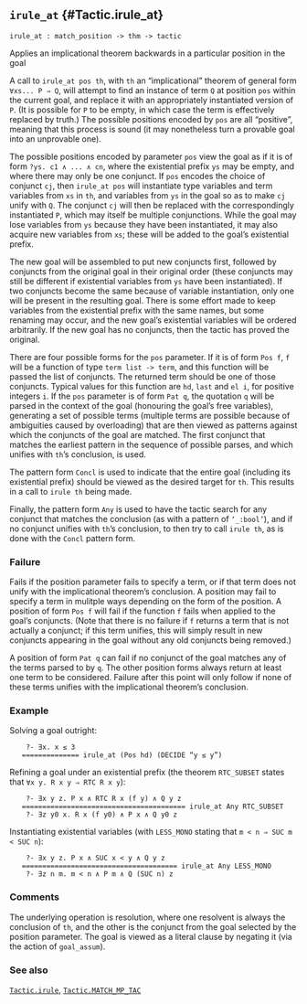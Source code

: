 ## `irule_at` {#Tactic.irule_at}


```
irule_at : match_position -> thm -> tactic
```



Applies an implicational theorem backwards in a particular position in the goal


A call to `irule_at pos th`, with `th` an “implicational” theorem of
general form `∀xs... P ⇒ Q`, will attempt to find an instance of term
`Q` at position `pos` within the current goal, and replace it with an
appropriately instantiated version of `P`. (It is possible for `P` to
be empty, in which case the term is effectively replaced by truth.)
The possible positions encoded by `pos` are all “positive”, meaning
that this process is sound (it may nonetheless turn a provable goal
into an unprovable one).

The possible positions encoded by parameter `pos` view the goal as if
it is of form `?ys. c1 ∧ ... ∧ cn`, where the existential prefix `ys`
may be empty, and where there may only be one conjunct. If `pos`
encodes the choice of conjunct `cj`, then `irule_at pos` will
instantiate type variables and term variables from `xs` in `th`, and
variables from `ys` in the goal so as to make `cj` unify with `Q`. The
conjunct `cj` will then be replaced with the correspondingly
instantiated `P`, which may itself be multiple conjunctions. While the
goal may lose variables from `ys` because they have been instantiated,
it may also acquire new variables from `xs`; these will be added to
the goal’s existential prefix.

The new goal will be assembled to put new conjuncts first, followed by
conjuncts from the original goal in their original order (these
conjuncts may still be different if existential variables from `ys`
have been instantiated). If two conjuncts become the same because of
variable instantiation, only one will be present in the resulting
goal. There is some effort made to keep variables from the existential
prefix with the same names, but some renaming may occur, and the new
goal’s existential variables will be ordered arbitrarily. If the new
goal has no conjuncts, then the tactic has proved the original.

There are four possible forms for the `pos` parameter. If it is of
form `Pos f`, `f` will be a function of type `term list -> term`, and
this function will be passed the list of conjuncts. The returned term
should be one of those conjuncts. Typical values for this function are
`hd`, `last` and `el i`, for positive integers `i`. If the `pos`
parameter is of form `Pat q`, the quotation `q` will be parsed in the
context of the goal (honouring the goal’s free variables), generating
a set of possible terms (multiple terms are possible because of
ambiguities caused by overloading) that are then viewed as patterns
against which the conjuncts of the goal are matched. The first
conjunct that matches the earliest pattern in the sequence of possible
parses, and which unifies with `th`’s conclusion, is used.

The pattern form `Concl` is used to indicate that the entire goal
(including its existential prefix) should be viewed as the desired
target for `th`. This results in a call to `irule th` being made.

Finally, the pattern form `Any` is used to have the tactic search for
any conjunct that matches the conclusion (as with a pattern of
`‘_:bool’`), and if no conjunct unifies with `th`’s conclusion, to
then try to call `irule th`, as is done with the `Concl` pattern form.

### Failure

Fails if the position parameter fails to specify a term, or if that
term does not unify with the implicational theorem’s conclusion. A
position may fail to specify a term in mulitple ways depending on the
form of the position. A position of form `Pos f` will fail if the
function `f` fails when applied to the goal’s conjuncts. (Note that
there is no failure if `f` returns a term that is not actually a
conjunct; if this term unifies, this will simply result in new
conjuncts appearing in the goal without any old conjuncts being
removed.)

A position of form `Pat q` can fail if no conjunct of the goal matches
any of the terms parsed to by `q`. The other position forms always
return at least one term to be considered. Failure after this point
will only follow if none of these terms unifies with the implicational
theorem’s conclusion.

### Example

Solving a goal outright:
    
        ?- ∃x. x ≤ 3
       ============== irule_at (Pos hd) (DECIDE “y ≤ y”)
    
Refining a goal under an existential prefix (the theorem `RTC_SUBSET`
states that `∀x y. R x y ⇒ RTC R x y`):
    
        ?- ∃x y z. P x ∧ RTC R x (f y) ∧ Q y z
       ======================================== irule_at Any RTC_SUBSET
        ?- ∃z y0 x. R x (f y0) ∧ P x ∧ Q y0 z
    
Instantiating existential variables (with `LESS_MONO` stating that
`m < n ⇒ SUC m < SUC n`):
    
        ?- ∃x y z. P x ∧ SUC x < y ∧ Q y z
       ====================================== irule_at Any LESS_MONO
        ?- ∃z n m. m < n ∧ P m ∧ Q (SUC n) z
    

### Comments

The underlying operation is resolution, where one resolvent is always
the conclusion of `th`, and the other is the conjunct from the goal
selected by the position parameter. The goal is viewed as a literal
clause by negating it (via the action of `goal_assum`).

### See also

[`Tactic.irule`](#Tactic.irule), [`Tactic.MATCH_MP_TAC`](#Tactic.MATCH_MP_TAC)

